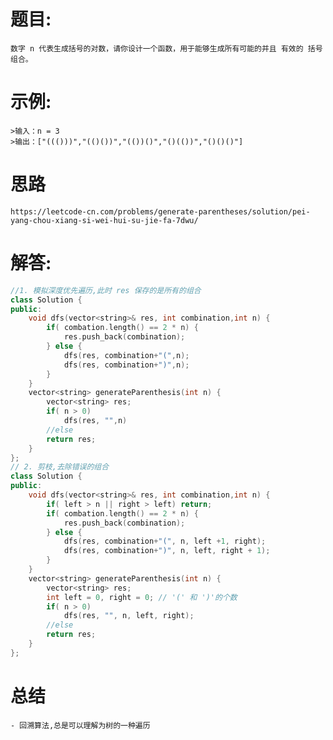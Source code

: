 # 题目:
    数字 n 代表生成括号的对数，请你设计一个函数，用于能够生成所有可能的并且 有效的 括号组合。
# 示例:
    >输入：n = 3
    >输出：["((()))","(()())","(())()","()(())","()()()"]


# 思路
    https://leetcode-cn.com/problems/generate-parentheses/solution/pei-yang-chou-xiang-si-wei-hui-su-jie-fa-7dwu/
# 解答:
```c++
//1. 模拟深度优先遍历,此时 res 保存的是所有的组合
class Solution {
public:
    void dfs(vector<string>& res, int combination,int n) {
        if( combation.length() == 2 * n) {
            res.push_back(combination);
        } else {
            dfs(res, combination+"(",n);
            dfs(res, combination+")",n);
        }
    }
    vector<string> generateParenthesis(int n) {
        vector<string> res;
        if( n > 0) 
            dfs(res, "",n)
        //else
        return res;
    }
};
// 2. 剪枝,去除错误的组合
class Solution {
public:
    void dfs(vector<string>& res, int combination,int n) {
        if( left > n || right > left) return;
        if( combation.length() == 2 * n) {
            res.push_back(combination);
        } else {
            dfs(res, combination+"(", n, left +1, right);
            dfs(res, combination+")", n, left, right + 1);
        }
    }
    vector<string> generateParenthesis(int n) {
        vector<string> res;
        int left = 0, right = 0; // '(' 和 ')'的个数
        if( n > 0) 
            dfs(res, "", n, left, right);
        //else
        return res;
    }
};
```
# 总结
    - 回溯算法,总是可以理解为树的一种遍历